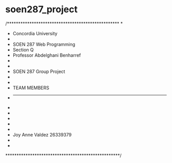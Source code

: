 # soen287_project
/**************************************************
 * 
 * Concordia University
 *
 * SOEN 287 Web Programming
 * Section Q
 * Professor Abdelghani Benharref
 *
 *
 * SOEN 287 Group Project
 * 
 *
 * TEAM MEMBERS
 * ------------
 *  
 * 
 * 
 * 
 * 
 * Joy Anne Valdez    26339379
 *
 *
 ***************************************************/
